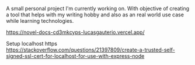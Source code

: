 A small personal project I'm currently working on. With objective of creating a tool that helps with my writing hobby and also as an real world use case while learning technologies.

https://novel-docs-cd3mkcyps-lucasgauterio.vercel.app/


Setup localhost https
https://stackoverflow.com/questions/21397809/create-a-trusted-self-signed-ssl-cert-for-localhost-for-use-with-express-node
